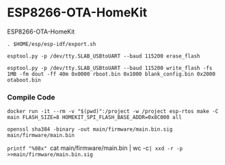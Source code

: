 # ESP8266-OTA-HomeKit

ESP8266-OTA-HomeKit

```
. $HOME/esp/esp-idf/export.sh

esptool.py -p /dev/tty.SLAB_USBtoUART --baud 115200 erase_flash

esptool.py -p /dev/tty.SLAB_USBtoUART --baud 115200 write_flash -fs 1MB -fm dout -ff 40m 0x0000 rboot.bin 0x1000 blank_config.bin 0x2000 otaboot.bin
```

### Compile Code

`docker run -it --rm -v "$(pwd)":/project -w /project esp-rtos make -C main FLASH_SIZE=8 HOMEKIT_SPI_FLASH_BASE_ADDR=0x8C000 all`

`openssl sha384 -binary -out main/firmware/main.bin.sig main/firmware/main.bin`

`printf "%08x" `cat main/firmware/main.bin | wc -c`| xxd -r -p >>main/firmware/main.bin.sig`
